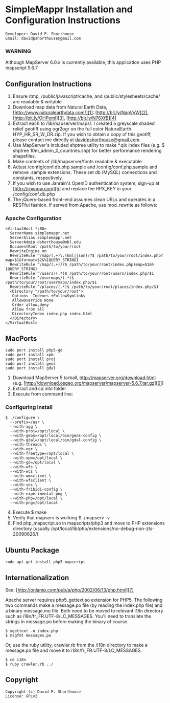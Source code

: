 SimpleMappr Installation and Configuration Instructions
=======================================================

    Developer: David P. Shorthouse
    Email: davidpshorthouse@gmail.com

### WARNING

Although MapServer 6.0.x is currently available, this application uses PHP mapscript 5.6.7

Configuration Instructions
--------------------------

1. Ensure /tmp, /public/javascript/cache, and /public/stylesheets/cache/ are readable & writable
2. Download map data from Natural Earth Data, [http://www.naturalearthdata.com/][1]:
  [http://bit.ly/NapVvW][2], [http://bit.ly/OHPoml][3], [http://bit.ly/N76XfB][4]
3. Extract each to /lib/mapserver/maps/. I created a greyscale shaded relief geotiff using ogr2ogr on the full color NaturalEarth HYP_HR_SR_W_DR.zip. If you wish to obtain a copy of this geotiff, please contact me directly at davidpshorthouse@gmail.com.
4. Use MapServer's included shptree utility to make *.qix index files (e.g. $ shptree 10m_admin_0_countries.shp) for better performance rendering shapefiles.
5. Make contents of /lib/mapserver/fonts readable & executable
6. Adjust /config/conf.db.php.sample and /config/conf.php.sample and remove .sample extensions. These set db (MySQL) connections and constants, respectively.
7. If you wish to use Janrain's OpenID authentication system, sign-up at [http://rpxnow.com][5] and replace the RPX_KEY in your /config/conf.db.php
8. The jQuery-based front-end assumes clean URLs and operates in a RESTful fashion. If served from Apache, use mod_rewrite as follows:

### Apache Configuration

    <VirtualHost *:80>
      ServerName simplemappr.net
      ServerAlias simplemappr.net
      ServerAdmin dshorthouse@mbl.edu
      DocumentRoot /path/to/your/root
      RewriteEngine on
      RewriteRule ^/map/(.+)\.(kml|json)/?$ /path/to/your/root/index.php?map=$1&format=$2&%{QUERY_STRING}
      RewriteRule ^/map/(.+)/?$ /path/to/your/root/index.php?map=$1&%{QUERY_STRING}
      RewriteRule ^/users/(.*)$ /path/to/your/root/users/index.php/$1
      RewriteRule ^/usermaps/(.*)$ /path/to/your/root/usermaps/index.php/$1
      RewriteRule ^/places/(.*)$ /path/to/your/root/places/index.php/$1
      <Directory "/path/to/your/root">
       Options -Indexes +FollowSymlinks
       AllowOverride None
       Order allow,deny
       Allow from all
       DirectoryIndex index.php index.html
      </Directory>
    </VirtualHost>

MacPorts
--------

    sudo port install php5-gd
    sudo port install xpm
    sudo port install proj
    sudo port install geos
    sudo port install gdal

1. Download MapServer 5 tarball, http://mapserver.org/download.html (e.g. [http://download.osgeo.org/mapserver/mapserver-5.6.7.tar.gz][6])
2. Extract and cd into folder
3. Execute from command line:

### Configuring install

    $ ./configure \
      --prefix=/usr \
      --with-agg \
      --with-proj=/opt/local \
      --with-geos=/opt/local/bin/geos-config \
      --with-gdal=/opt/local/bin/gdal-config \
      --with-threads \
      --with-ogr \
      --with-freetype=/opt/local \
      --with-xpm=/opt/local \
      --with-gd=/opt/local \
      --with-wfs \
      --with-wcs \
      --with-wmsclient \
      --with-wfsclient \
      --with-sos \
      --with-fribidi-config \
      --with-experimental-png \
      --with-php=/opt/local \
      --with-png=/opt/local

4. Execute $ make
5. Verify that mapserv is working $ ./mapserv -v
6. Find php_mapscript.so in mapscripts/php3 and move to PHP extensions directory (usually /opt/local/lib/php/extensions/no-debug-non-zts-20090626/)

Ubuntu Package
--------------

    sudo apt-get install php5-mapscript

Internationalization
--------------------

See: [http://onlamp.com/pub/a/php/2002/06/13/php.html][7]

Apache server requires php5_gettext.so extension for PHP5. The following two commands make a message.po file (by reading the index.php file) and a binary message.mo file. Both need to be moved to relevant i18n directory such as i18n/fr_FR.UTF-8/LC_MESSAGES. You'll need to translate the strings in message.po before making the binary of course.

    $ xgettext -n index.php
    $ msgfmt messages.po

Or, use the ruby utility, crawler.rb from the /i18n directory to make a message.po file and move it to i18n/fr_FR.UTF-8/LC_MESSAGES.

    $ cd i18n
    $ ruby crawler.rb ../

Copyright
---------

    Copyright (c) David P. Shorthouse
    License: GPLv2

[1]: http://www.naturalearthdata.com/
[2]: http://bit.ly/NapVvW
[3]: http://bit.ly/OHPoml
[4]: http://bit.ly/N76XfB
[5]: http://rpxnow.com
[6]: http://download.osgeo.org/mapserver/mapserver-5.6.7.tar.gz
[7]: http://onlamp.com/pub/a/php/2002/06/13/php.html